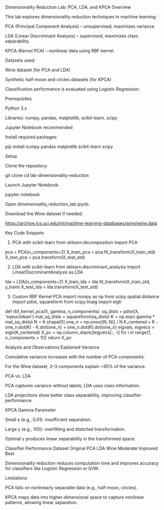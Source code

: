 Dimensionality Reduction Lab: PCA, LDA, and KPCA
Overview

This lab explores dimensionality reduction techniques in machine learning:

PCA (Principal Component Analysis) – unsupervised, maximizes variance.

LDA (Linear Discriminant Analysis) – supervised, maximizes class separability.

KPCA (Kernel PCA) – nonlinear data using RBF kernel.

Datasets used:

Wine dataset (for PCA and LDA)

Synthetic half-moon and circles datasets (for KPCA)

Classification performance is evaluated using Logistic Regression.

Prerequisites

Python 3.x

Libraries: numpy, pandas, matplotlib, scikit-learn, scipy

Jupyter Notebook recommended

Install required packages:

pip install numpy pandas matplotlib scikit-learn scipy

Setup

Clone the repository:

git clone <repo-url>
cd lab-dimensionality-reduction


Launch Jupyter Notebook:

jupyter notebook


Open dimensionality_reduction_lab.ipynb.

Download the Wine dataset if needed:

https://archive.ics.uci.edu/ml/machine-learning-databases/wine/wine.data

Key Code Snippets
1. PCA with scikit-learn
from sklearn.decomposition import PCA

pca = PCA(n_components=2)
X_train_pca = pca.fit_transform(X_train_std)
X_test_pca = pca.transform(X_test_std)

2. LDA with scikit-learn
from sklearn.discriminant_analysis import LinearDiscriminantAnalysis as LDA

lda = LDA(n_components=2)
X_train_lda = lda.fit_transform(X_train_std, y_train)
X_test_lda = lda.transform(X_test_std)

3. Custom RBF Kernel PCA
import numpy as np
from scipy.spatial.distance import pdist, squareform
from scipy.linalg import eigh

def rbf_kernel_pca(X, gamma, n_components):
    sq_dists = pdist(X, 'sqeuclidean')
    mat_sq_dists = squareform(sq_dists)
    K = np.exp(-gamma * mat_sq_dists)
    N = K.shape[0]
    one_n = np.ones((N, N)) / N
    K_centered = K - one_n.dot(K) - K.dot(one_n) + one_n.dot(K).dot(one_n)
    eigvals, eigvecs = eigh(K_centered)
    X_pc = np.column_stack([eigvecs[:, -i] for i in range(1, n_components + 1)])
    return X_pc

Analysis and Observations
Explained Variance

Cumulative variance increases with the number of PCA components.

For the Wine dataset, 2–3 components explain ~95% of the variance.

PCA vs. LDA

PCA captures variance without labels; LDA uses class information.

LDA projections show better class separability, improving classifier performance.

KPCA Gamma Parameter

Small γ (e.g., 0.01): insufficient separation.

Large γ (e.g., 100): overfitting and distorted transformation.

Optimal γ produces linear separability in the transformed space.

Classifier Performance
Dataset	Original	PCA	LDA
Wine	Moderate	Improved	Best

Dimensionality reduction reduces computation time and improves accuracy for classifiers like Logistic Regression or SVM.

Limitations

PCA fails on nonlinearly separable data (e.g., half-moon, circles).

KPCA maps data into higher-dimensional space to capture nonlinear patterns, allowing linear separation.
